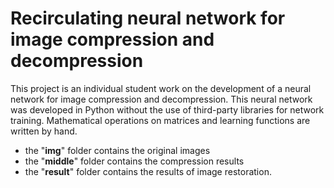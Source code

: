 Recirculating neural network for image compression and decompression
======================================================================

This project is an individual student work on the development of a neural network for image compression and decompression. 
This neural network was developed in Python without the use of third-party libraries for network training. 
Mathematical operations on matrices and learning functions are written by hand.



+ the "**img**" folder contains the original images
+ the "**middle**" folder contains the compression results
+ the "**result**" folder contains the results of image restoration.
